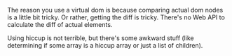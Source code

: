 The reason you use a virtual dom is because comparing actual dom nodes is a little bit tricky.
Or rather, getting the diff is tricky. There's no Web API to calculate the diff of actual elements.

Using hiccup is not terrible, but there's some awkward stuff (like
determining if some array is a hiccup array or just a list of
children).



